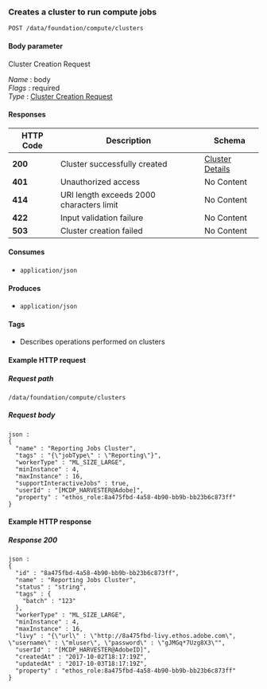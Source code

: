 
<a name="createcluster"></a>
### Creates a cluster to run compute jobs
```
POST /data/foundation/compute/clusters
```


#### Body parameter
Cluster Creation Request

*Name* : body  
*Flags* : required  
*Type* : [Cluster Creation Request](../definitions/Cluster_Creation_Request.md#cluster-creation-request)


#### Responses

|HTTP Code|Description|Schema|
|---|---|---|
|**200**|Cluster successfully created|[Cluster Details](../definitions/Cluster_Details.md#cluster-details)|
|**401**|Unauthorized access|No Content|
|**414**|URI length exceeds 2000 characters limit|No Content|
|**422**|Input validation failure|No Content|
|**503**|Cluster creation failed|No Content|


#### Consumes

* `application/json`


#### Produces

* `application/json`


#### Tags

* Describes operations performed on clusters


#### Example HTTP request

##### Request path
```
/data/foundation/compute/clusters
```


##### Request body
```
json :
{
  "name" : "Reporting Jobs Cluster",
  "tags" : "{\"jobType\" : \"Reporting\"}",
  "workerType" : "ML_SIZE_LARGE",
  "minInstance" : 4,
  "maxInstance" : 16,
  "supportInteractiveJobs" : true,
  "userId" : "[MCDP_HARVESTER@Adobe]",
  "property" : "ethos_role:8a475fbd-4a58-4b90-bb9b-bb23b6c873ff"
}
```


#### Example HTTP response

##### Response 200
```
json :
{
  "id" : "8a475fbd-4a58-4b90-bb9b-bb23b6c873ff",
  "name" : "Reporting Jobs Cluster",
  "status" : "string",
  "tags" : {
    "batch" : "123"
  },
  "workerType" : "ML_SIZE_LARGE",
  "minInstance" : 4,
  "maxInstance" : 16,
  "livy" : "{\"url\" : \"http://8a475fbd-livy.ethos.adobe.com\", \"username\" : \"mluser\", \"password\" : \"gJMGq*7Uzg8X3\"",
  "userId" : "[MCDP_HARVESTER@AdobeID]",
  "createdAt" : "2017-10-02T18:17:19Z",
  "updatedAt" : "2017-10-03T18:17:19Z",
  "property" : "ethos_role:8a475fbd-4a58-4b90-bb9b-bb23b6c873ff"
}
```



